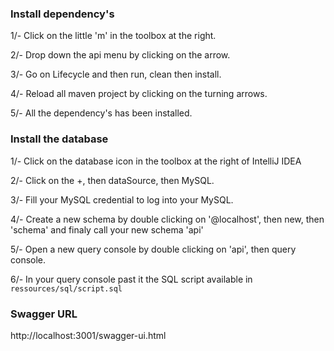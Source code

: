 ### Install dependency's
1/- Click on the little 'm' in the toolbox at the right.

2/- Drop down the api menu by clicking on the arrow.

3/- Go on Lifecycle and then run, clean then install.

4/- Reload all maven project by clicking on the turning arrows.

5/- All the dependency's has been installed.

### Install the database
1/- Click on the database icon in the toolbox at the right of IntelliJ IDEA

2/- Click on the +, then dataSource, then MySQL.

3/- Fill your MySQL credential to log into your MySQL.

4/- Create a new schema by double clicking on '@localhost', then new, then 'schema' and finaly call your new schema 'api'

5/- Open a new query console by double clicking on 'api', then query console.

6/- In your query console past it the SQL script available in `ressources/sql/script.sql`

### Swagger URL
http://localhost:3001/swagger-ui.html